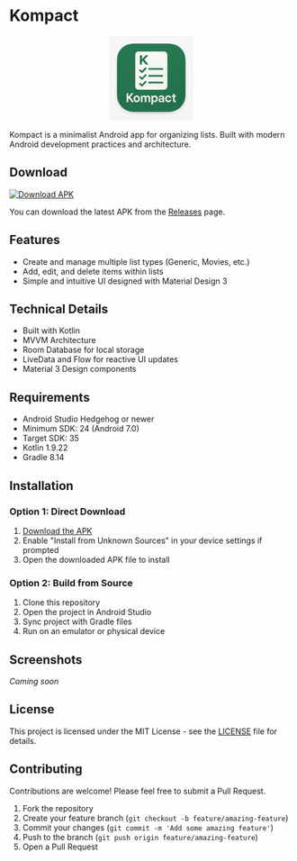 # Kompact

<div align="center">
  <img src="assets/kompact_icon.png" alt="Kompact App Icon" width="150" height="150">
</div>

Kompact is a minimalist Android app for organizing lists. Built with modern Android development practices and architecture.

## Download

[![Download APK](https://img.shields.io/badge/Download-APK-green.svg)](https://github.com/YOUR-USERNAME/kompact/releases/download/v1.0.0/Kompact-v1.0.0.apk)

You can download the latest APK from the [Releases](https://github.com/YOUR-USERNAME/kompact/releases) page.

## Features

- Create and manage multiple list types (Generic, Movies, etc.)
- Add, edit, and delete items within lists
- Simple and intuitive UI designed with Material Design 3

## Technical Details

- Built with Kotlin
- MVVM Architecture
- Room Database for local storage
- LiveData and Flow for reactive UI updates
- Material 3 Design components

## Requirements

- Android Studio Hedgehog or newer
- Minimum SDK: 24 (Android 7.0)
- Target SDK: 35
- Kotlin 1.9.22
- Gradle 8.14

## Installation

### Option 1: Direct Download
1. [Download the APK](https://github.com/YOUR-USERNAME/kompact/releases/download/v1.0.0/Kompact-v1.0.0.apk)
2. Enable "Install from Unknown Sources" in your device settings if prompted
3. Open the downloaded APK file to install

### Option 2: Build from Source
1. Clone this repository
2. Open the project in Android Studio
3. Sync project with Gradle files
4. Run on an emulator or physical device

## Screenshots

*Coming soon*

## License

This project is licensed under the MIT License - see the [LICENSE](LICENSE) file for details.

## Contributing

Contributions are welcome! Please feel free to submit a Pull Request.

1. Fork the repository
2. Create your feature branch (`git checkout -b feature/amazing-feature`)
3. Commit your changes (`git commit -m 'Add some amazing feature'`)
4. Push to the branch (`git push origin feature/amazing-feature`)
5. Open a Pull Request 